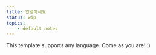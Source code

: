 ```yaml
---
title: 안녕하세요
status: wip
topics:
    - default notes
---
```


This template supports any language. Come as you are! :)


